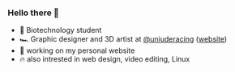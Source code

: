 ### Hello there 👋

<!--
**Boboassa/Boboassa** is a ✨ _special_ ✨ repository because its `README.md` (this file) appears on your GitHub profile.
-->

- 🧬  Biotechnology student
- 🏎️  Graphic designer and 3D artist at [@uniuderacing](https://github.com/uniuderacing) ([website](https://formulasae.uniud.it/))
- 🔭  working on my personal website
- 🔥  also intrested in web design, video editing, Linux
<!-- - 📫 How to reach me: [redacted] -->
